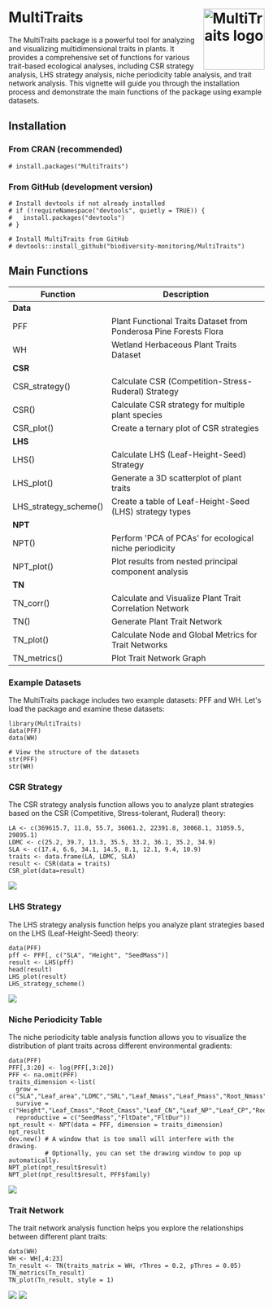 # MultiTraits<img src="man/figures/LOGO.png" align="right" alt="MultiTraits logo" width="120" />

The MultiTraits package is a powerful tool for analyzing and visualizing multidimensional traits in plants. It provides a comprehensive set of functions for various trait-based ecological analyses, including CSR strategy analysis, LHS strategy analysis, niche periodicity table analysis, and trait network analysis. This vignette will guide you through the installation process and demonstrate the main functions of the package using example datasets.

## Installation

### From CRAN (recommended)

```{r,class.source = 'fold-show'}
# install.packages("MultiTraits")
```

### From GitHub (development version)

```{r,class.source = 'fold-show'}
# Install devtools if not already installed
# if (!requireNamespace("devtools", quietly = TRUE)) {
#   install.packages("devtools")
# }

# Install MultiTraits from GitHub
# devtools::install_github("biodiversity-monitoring/MultiTraits")
```

## Main Functions

| Function              | Description                                                                  |
|-------------------------------|----------------------------------------|
| **Data**              |                                                                              |
| PFF                   | Plant Functional Traits Dataset from Ponderosa Pine Forests Flora            |
| WH                    | Wetland Herbaceous Plant Traits Dataset                                      |
| **CSR**               |                                                                              |
| CSR_strategy()        | Calculate CSR (Competition-Stress-Ruderal) Strategy                          |
| CSR()                 | Calculate CSR strategy for multiple plant species                            |
| CSR_plot()            | Create a ternary plot of CSR strategies                                      |
| **LHS**               |                                                                              |
| LHS()                 | Calculate LHS (Leaf-Height-Seed) Strategy                                    |
| LHS_plot()            | Generate a 3D scatterplot of plant traits                                    |
| LHS_strategy_scheme() | Create a table of Leaf-Height-Seed (LHS) strategy types                      |
| **NPT**               |                                                                              |
| NPT()                 | Perform 'PCA of PCAs' for ecological niche periodicity |
| NPT_plot()            | Plot results from nested principal component analysis                        |
| **TN**                |                                                                              |
| TN_corr()             | Calculate and Visualize Plant Trait Correlation Network                      |
| TN()                  | Generate Plant Trait Network                                                 |
| TN_plot()             | Calculate Node and Global Metrics for Trait Networks                         |
| TN_metrics()          | Plot Trait Network Graph                                                     |

### Example Datasets

The MultiTraits package includes two example datasets: PFF and WH. Let's load the package and examine these datasets:

```{r,class.source = 'fold-show'}
library(MultiTraits)
data(PFF)
data(WH)

# View the structure of the datasets
str(PFF)
str(WH)
```

### CSR Strategy

The CSR strategy analysis function allows you to analyze plant strategies based on the CSR (Competitive, Stress-tolerant, Ruderal) theory:

```{r,class.source = 'fold-show'}
LA <- c(369615.7, 11.8, 55.7, 36061.2, 22391.8, 30068.1, 31059.5, 29895.1)
LDMC <- c(25.2, 39.7, 13.3, 35.5, 33.2, 36.1, 35.2, 34.9)
SLA <- c(17.4, 6.6, 34.1, 14.5, 8.1, 12.1, 9.4, 10.9)
traits <- data.frame(LA, LDMC, SLA)
result <- CSR(data = traits)
CSR_plot(data=result)
```

![](man/figures/1.png)

### LHS Strategy

The LHS strategy analysis function helps you analyze plant strategies based on the LHS (Leaf-Height-Seed) theory:

```{r,class.source = 'fold-show'}
data(PFF)
pff <- PFF[, c("SLA", "Height", "SeedMass")]
result <- LHS(pff)
head(result)
LHS_plot(result)
LHS_strategy_scheme()
```

![](man/figures/2.png)

### Niche Periodicity Table

The niche periodicity table analysis function allows you to visualize the distribution of plant traits across different environmental gradients:

```{r,class.source = 'fold-show'}
data(PFF)
PFF[,3:20] <- log(PFF[,3:20])
PFF <- na.omit(PFF)
traits_dimension <-list(
  grow = c("SLA","Leaf_area","LDMC","SRL","Leaf_Nmass","Leaf_Pmass","Root_Nmass"),
  survive = c("Height","Leaf_Cmass","Root_Cmass","Leaf_CN","Leaf_NP","Leaf_CP","Root_CN"),
  reproductive = c("SeedMass","FltDate","FltDur"))
npt_result <- NPT(data = PFF, dimension = traits_dimension)
npt_result
dev.new() # A window that is too small will interfere with the drawing. 
          # Optionally, you can set the drawing window to pop up automatically.
NPT_plot(npt_result$result)
NPT_plot(npt_result$result, PFF$family)
```

![](man/figures/3.png)

### Trait Network

The trait network analysis function helps you explore the relationships between different plant traits:

```{r,class.source = 'fold-show'}
data(WH)
WH <- WH[,4:23]
Tn_result <- TN(traits_matrix = WH, rThres = 0.2, pThres = 0.05)
TN_metrics(Tn_result)
TN_plot(Tn_result, style = 1)
```
![](man/figures/4.png)
![](man/figures/5.png)
